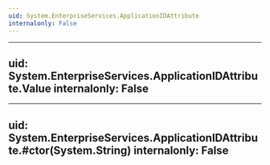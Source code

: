 ```yaml
---
uid: System.EnterpriseServices.ApplicationIDAttribute
internalonly: False
---
```


---
uid: System.EnterpriseServices.ApplicationIDAttribute.Value
internalonly: False
---

---
uid: System.EnterpriseServices.ApplicationIDAttribute.#ctor(System.String)
internalonly: False
---
